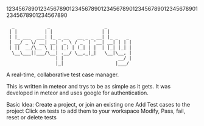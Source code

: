 12345678901234567890123456789012345678901234567890123456789012345678901234567890
```
  _            _                    _         
 | |          | |                  | |        
 | |_ ___  ___| |_ _ __   __ _ _ __| |_ _   _ 
 | __/ _ \/ __| __| '_ \ / _` | '__| __| | | |
 | ||  __/\__ \ |_| |_) | (_| | |  | |_| |_| |
  \__\___||___/\__| .__/ \__,_|_|   \__|\__, |
                  | |                    __/ |
                  |_|                   |___/ 
```
A real-time, collaborative test case manager.

This is written in meteor and trys to be as simple as it gets. It was developed
in meteor and uses google for authentication.

Basic Idea:
Create a project, or join an existing one
Add Test cases to the project
Click on tests to add them to your workspace
Modify, Pass, fail, reset or delete tests
